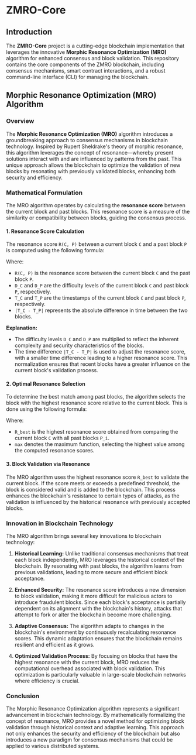 # ZMRO-Core

## Introduction

The **ZMRO-Core** project is a cutting-edge blockchain implementation that leverages the innovative **Morphic Resonance Optimization (MRO)** algorithm for enhanced consensus and block validation. This repository contains the core components of the ZMRO blockchain, including consensus mechanisms, smart contract interactions, and a robust command-line interface (CLI) for managing the blockchain.

## Morphic Resonance Optimization (MRO) Algorithm

### Overview

The **Morphic Resonance Optimization (MRO)** algorithm introduces a groundbreaking approach to consensus mechanisms in blockchain technology. Inspired by Rupert Sheldrake's theory of morphic resonance, this algorithm leverages the concept of resonance—whereby present solutions interact with and are influenced by patterns from the past. This unique approach allows the blockchain to optimize the validation of new blocks by resonating with previously validated blocks, enhancing both security and efficiency.

### Mathematical Formulation

The MRO algorithm operates by calculating the **resonance score** between the current block and past blocks. This resonance score is a measure of the similarity or compatibility between blocks, guiding the consensus process.

#### 1. Resonance Score Calculation

The resonance score `R(C, P)` between a current block `C` and a past block `P` is computed using the following formula:


Where:

- `R(C, P)` is the resonance score between the current block `C` and the past block `P`.
- `D_C` and `D_P` are the difficulty levels of the current block `C` and past block `P`, respectively.
- `T_C` and `T_P` are the timestamps of the current block `C` and past block `P`, respectively.
- `|T_C - T_P|` represents the absolute difference in time between the two blocks.

**Explanation:**

- The difficulty levels `D_C` and `D_P` are multiplied to reflect the inherent complexity and security characteristics of the blocks.
- The time difference `|T_C - T_P|` is used to adjust the resonance score, with a smaller time difference leading to a higher resonance score. This normalization ensures that recent blocks have a greater influence on the current block's validation process.

#### 2. Optimal Resonance Selection

To determine the best match among past blocks, the algorithm selects the block with the highest resonance score relative to the current block. This is done using the following formula:


Where:

- `R_best` is the highest resonance score obtained from comparing the current block `C` with all past blocks `P_i`.
- `max` denotes the maximum function, selecting the highest value among the computed resonance scores.

#### 3. Block Validation via Resonance

The MRO algorithm uses the highest resonance score `R_best` to validate the current block. If the score meets or exceeds a predefined threshold, the block is considered valid and is added to the blockchain. This process enhances the blockchain's resistance to certain types of attacks, as the validation is influenced by the historical resonance with previously accepted blocks.

### Innovation in Blockchain Technology

The MRO algorithm brings several key innovations to blockchain technology:

1. **Historical Learning:** Unlike traditional consensus mechanisms that treat each block independently, MRO leverages the historical context of the blockchain. By resonating with past blocks, the algorithm learns from previous validations, leading to more secure and efficient block acceptance.

2. **Enhanced Security:** The resonance score introduces a new dimension to block validation, making it more difficult for malicious actors to introduce fraudulent blocks. Since each block's acceptance is partially dependent on its alignment with the blockchain's history, attacks that attempt to fork or alter the blockchain become more challenging.

3. **Adaptive Consensus:** The algorithm adapts to changes in the blockchain's environment by continuously recalculating resonance scores. This dynamic adaptation ensures that the blockchain remains resilient and efficient as it grows.

4. **Optimized Validation Process:** By focusing on blocks that have the highest resonance with the current block, MRO reduces the computational overhead associated with block validation. This optimization is particularly valuable in large-scale blockchain networks where efficiency is crucial.

### Conclusion

The Morphic Resonance Optimization algorithm represents a significant advancement in blockchain technology. By mathematically formalizing the concept of resonance, MRO provides a novel method for optimizing block validation through historical context and adaptive learning. This approach not only enhances the security and efficiency of the blockchain but also introduces a new paradigm for consensus mechanisms that could be applied to various distributed systems.
